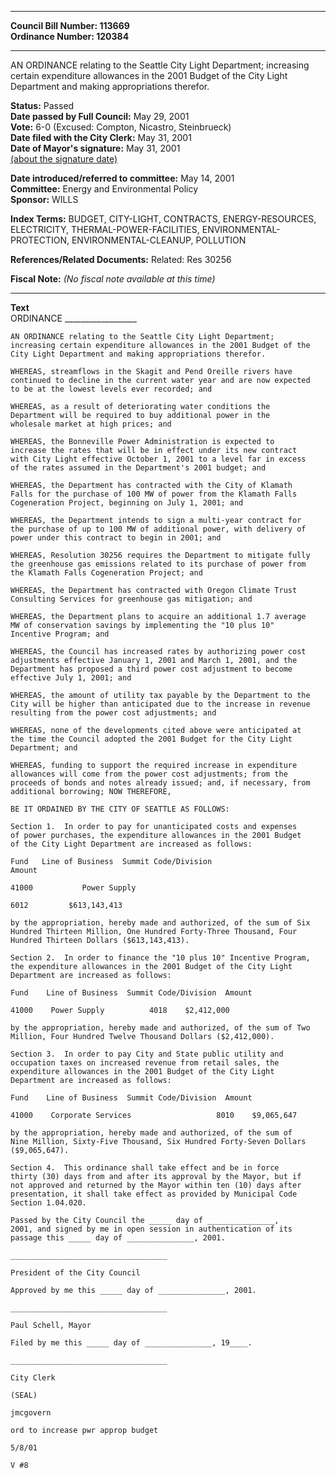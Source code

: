 * * * * *  
  
**Council Bill Number: [](#h0)[](#h2)113669**   
**Ordinance Number: 120384**  
  
* * * * *  
  
AN ORDINANCE relating to the Seattle City Light Department; increasing certain expenditure allowances in the 2001 Budget of the City Light Department and making appropriations therefor.  
  
**Status:** Passed   
**Date passed by Full Council:** May 29, 2001   
**Vote:** 6-0 (Excused: Compton, Nicastro, Steinbrueck)   
**Date filed with the City Clerk:** May 31, 2001   
**Date of Mayor's signature:** May 31, 2001   
[(about the signature date)](/~public/approvaldate.htm)   
  
  
**Date introduced/referred to committee:** May 14, 2001   
**Committee:** Energy and Environmental Policy   
**Sponsor:** WILLS   
  
**Index Terms:** BUDGET, CITY-LIGHT, CONTRACTS, ENERGY-RESOURCES, ELECTRICITY, THERMAL-POWER-FACILITIES, ENVIRONMENTAL-PROTECTION, ENVIRONMENTAL-CLEANUP, POLLUTION  
  
**References/Related Documents:** Related: Res 30256  
  
**Fiscal Note:** *(No fiscal note available at this time)*  
  
* * * * *  
  
**Text**  
    ORDINANCE __________________  
  
    AN ORDINANCE relating to the Seattle City Light Department;  
    increasing certain expenditure allowances in the 2001 Budget of the  
    City Light Department and making appropriations therefor.  
  
    WHEREAS, streamflows in the Skagit and Pend Oreille rivers have  
    continued to decline in the current water year and are now expected  
    to be at the lowest levels ever recorded; and  
  
    WHEREAS, as a result of deteriorating water conditions the  
    Department will be required to buy additional power in the  
    wholesale market at high prices; and  
  
    WHEREAS, the Bonneville Power Administration is expected to  
    increase the rates that will be in effect under its new contract  
    with City Light effective October 1, 2001 to a level far in excess  
    of the rates assumed in the Department's 2001 budget; and  
  
    WHEREAS, the Department has contracted with the City of Klamath  
    Falls for the purchase of 100 MW of power from the Klamath Falls  
    Cogeneration Project, beginning on July 1, 2001; and  
  
    WHEREAS, the Department intends to sign a multi-year contract for  
    the purchase of up to 100 MW of additional power, with delivery of  
    power under this contract to begin in 2001; and  
  
    WHEREAS, Resolution 30256 requires the Department to mitigate fully  
    the greenhouse gas emissions related to its purchase of power from  
    the Klamath Falls Cogeneration Project; and  
  
    WHEREAS, the Department has contracted with Oregon Climate Trust  
    Consulting Services for greenhouse gas mitigation; and  
  
    WHEREAS, the Department plans to acquire an additional 1.7 average  
    MW of conservation savings by implementing the "10 plus 10"  
    Incentive Program; and  
  
    WHEREAS, the Council has increased rates by authorizing power cost  
    adjustments effective January 1, 2001 and March 1, 2001, and the  
    Department has proposed a third power cost adjustment to become  
    effective July 1, 2001; and  
  
    WHEREAS, the amount of utility tax payable by the Department to the  
    City will be higher than anticipated due to the increase in revenue  
    resulting from the power cost adjustments; and  
  
    WHEREAS, none of the developments cited above were anticipated at  
    the time the Council adopted the 2001 Budget for the City Light  
    Department; and  
  
    WHEREAS, funding to support the required increase in expenditure  
    allowances will come from the power cost adjustments; from the  
    proceeds of bonds and notes already issued; and, if necessary, from  
    additional borrowing; NOW THEREFORE,  
  
    BE IT ORDAINED BY THE CITY OF SEATTLE AS FOLLOWS:  
  
    Section 1.  In order to pay for unanticipated costs and expenses  
    of power purchases, the expenditure allowances in the 2001 Budget  
    of the City Light Department are increased as follows:  
  
    Fund   Line of Business  Summit Code/Division  
    Amount  
  
    41000           Power Supply  
  
    6012         $613,143,413  
  
    by the appropriation, hereby made and authorized, of the sum of Six  
    Hundred Thirteen Million, One Hundred Forty-Three Thousand, Four  
    Hundred Thirteen Dollars ($613,143,413).  
  
    Section 2.  In order to finance the "10 plus 10" Incentive Program,  
    the expenditure allowances in the 2001 Budget of the City Light  
    Department are increased as follows:  
  
    Fund    Line of Business  Summit Code/Division  Amount  
  
    41000    Power Supply          4018    $2,412,000  
  
    by the appropriation, hereby made and authorized, of the sum of Two  
    Million, Four Hundred Twelve Thousand Dollars ($2,412,000).  
  
    Section 3.  In order to pay City and State public utility and  
    occupation taxes on increased revenue from retail sales, the  
    expenditure allowances in the 2001 Budget of the City Light  
    Department are increased as follows:  
  
    Fund    Line of Business  Summit Code/Division  Amount  
  
    41000    Corporate Services                   8010    $9,065,647  
  
    by the appropriation, hereby made and authorized, of the sum of  
    Nine Million, Sixty-Five Thousand, Six Hundred Forty-Seven Dollars  
    ($9,065,647).  
  
    Section 4.  This ordinance shall take effect and be in force  
    thirty (30) days from and after its approval by the Mayor, but if  
    not approved and returned by the Mayor within ten (10) days after  
    presentation, it shall take effect as provided by Municipal Code  
    Section 1.04.020.  
  
    Passed by the City Council the _____ day of _______________,  
    2001, and signed by me in open session in authentication of its  
    passage this _____ day of _______________, 2001.  
  
    ___________________________________  
  
    President of the City Council  
  
    Approved by me this _____ day of _______________, 2001.  
  
    ___________________________________  
  
    Paul Schell, Mayor  
  
    Filed by me this _____ day of _______________, 19____.  
  
    ___________________________________  
  
    City Clerk  
  
    (SEAL)  
  
    jmcgovern  
  
    ord to increase pwr approp budget  
  
    5/8/01  
  
    V #8  
